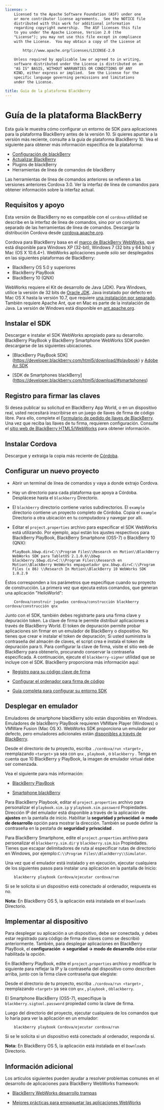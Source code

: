 ```yaml
---
license: >
    Licensed to the Apache Software Foundation (ASF) under one
    or more contributor license agreements.  See the NOTICE file
    distributed with this work for additional information
    regarding copyright ownership.  The ASF licenses this file
    to you under the Apache License, Version 2.0 (the
    "License"); you may not use this file except in compliance
    with the License.  You may obtain a copy of the License at

        http://www.apache.org/licenses/LICENSE-2.0

    Unless required by applicable law or agreed to in writing,
    software distributed under the License is distributed on an
    "AS IS" BASIS, WITHOUT WARRANTIES OR CONDITIONS OF ANY
    KIND, either express or implied.  See the License for the
    specific language governing permissions and limitations
    under the License.

title: Guía de la plataforma BlackBerry
---
```


# Guía de la plataforma BlackBerry

Esta guía le muestra cómo configurar un entorno de SDK para aplicaciones para la plataforma BlackBerry antes de la versión 10. Si quieres apuntar a la versión más reciente, consulte a la guía de plataforma BlackBerry 10. Vea el siguiente para obtener más información específica de la plataforma:

*   [Configuración de blackBerry](../blackberry10/config.html)
*   [Actualizar BlackBerry](../blackberry10/upgrading.html)
*   Plugins de blackBerry
*   Herramientas de línea de comandos de blackBerry

Las herramientas de línea de comandos anteriores se refieren a las versiones anteriores Cordova 3.0. Ver la interfaz de línea de comandos para obtener información sobre la interfaz actual.

## Requisitos y apoyo

Esta versión de BlackBerry no es compatible con el `cordova` utilidad se describe en la interfaz de línea de comandos, sino por un conjunto separado de las herramientas de línea de comandos. Descargar la distribución Cordova desde [cordova.apache.org][1].

 [1]: http://cordova.apache.org/#download

Cordova para BlackBerry basa en el [marco de BlackBerry WebWorks][2], que está disponible para Windows XP (32-bit), Windows 7 (32 bits y 64 bits) y Mac (OS X 10.6.4+). WebWorks aplicaciones puede *sólo* ser desplegados en las siguientes plataformas de BlackBerry:

 [2]: https://bdsc.webapps.blackberry.com/html5

*   BlackBerry OS 5.0 y superiores
*   BlackBerry PlayBook
*   BlackBerry 10 (QNX)

WebWorks requiere el Kit de desarrollo de Java (JDK). Para Windows, utilice la versión de 32 bits de [Oracle JDK][3]. Java instalado por defecto en Mac OS X hasta la versión 10.7, que requiere [una instalación por separado][4]. También requiere Apache Ant, que en Mac es parte de la instalación de Java. La versión de Windows está disponible en [ant.apache.org][5].

 [3]: http://www.oracle.com/technetwork/java/javase/downloads/index.html#jdk
 [4]: http://support.apple.com/kb/DL1421
 [5]: http://ant.apache.org/bindownload.cgi

## Instalar el SDK

Descargar e instalar el SDK WebWorks apropiado para su desarrollo. BlackBerry PlayBook y BlackBerry Smartphone WebWorks SDK pueden descargarse de las siguientes ubicaciones.

*   \[BlackBerry PlayBook SDK\] (https://developer.blackberry.com/html5/download/#playbook) y [Adobe Air SDK][6]

*   \[SDK de Smartphones blackBerry\] (https://developer.blackberry.com/html5/download/#smartphones)

 [6]: http://www.adobe.com/devnet/air/air-sdk-download.html

## Registro para firmar las claves

Si desea publicar su solicitud en BlackBerry App World, o en un dispositivo real, usted necesitará inscribirse en un juego de llaves de firma de código libre. Para ello, complete el [Formulario de pedido de llaves de BlackBerry][7]. Una vez que reciba las llaves de tu firma, requieren configuración. Consulte el [sitio web de BlackBerry HTML5/WebWorks][8] para obtener información.

 [7]: https://www.blackberry.com/SignedKeys
 [8]: https://developer.blackberry.com/html5/documentation/signing_setup_bb10_apps_2008396_11.html

## Instalar Cordova

Descargue y extraiga la copia más reciente de [Córdoba][1].

## Configurar un nuevo proyecto

*   Abrir un terminal de línea de comandos y vaya a donde extrajo Cordova.

*   Hay un directorio para cada plataforma que apoya a Córdoba. Desplácese hasta el `blackberry` Directorio.

*   El `blackberry` directorio contiene varios subdirectorios. El `example` directorio contiene un proyecto completo de Córdoba. Copia el `example` Directorio a otra ubicación en tu computadora y navegar por allí.

*   Editar el `project.properties` archivo para especificar el SDK WebWorks está utilizando. Por ejemplo, aquí están los ajustes respectivos para BlackBerry PlayBook, BlackBerry Smartphone (OS5-7) o BlackBerry 10 (QNX):
    
        PlayBook.bbwp.dir=C:\\Program Files\\Research en Motion\\BlackBerry WebWorks SDK para TabletOS 2.1.0.6\\bbwp blackberry.bbwp.dir=C:\\Program Files\\Research en Motion\\BlackBerry WebWorks empaquetador qnx.bbwp.dir=C:\\Program Files (x 86) \\Research In Motion\\BlackBerry 10 WebWorks SDK 1.0.2.9
        

Éstos corresponden a los parámetros que especifique cuando su proyecto de construcción. La primera vez que ejecuta estos comandos, que generan una aplicación "HelloWorld":

        Cordova/construir jugadas cordova/construcción blackberry cordova/construcción qnx
    

Junto con el SDK, también debes registrarte para una firma clave y depuración token. La clave de firma le permite distribuir aplicaciones a través de BlackBerry World. El token de depuración permite probar aplicaciones sin firmar en un emulador de BlackBerry o dispositivo. No tienes que crear e instalar el token de depuración; Si usted suministra la contraseña del almacén de claves, el script crea e instala el token de depuración para ti. Para configurar la clave de firma, visite el sitio web de BlackBerry para obtenerlo, procurando conservar la contraseña especificada. A continuación, ejecute el `blackberry-signer` utilidad que se incluye con el SDK. BlackBerry proporciona más información aquí:

*   [Registro para su código clave de firma][9]

*   [Configurar el ordenador para firma de código][10]

*   [Guía completa para configurar su entorno SDK][11]

 [9]: https://www.blackberry.com/SignedKeys/codesigning.html
 [10]: http://developer.blackberry.com/html5/documentation/set_up_for_signing.html
 [11]: http://developer.blackberry.com/native/documentation/bb10/com.qnx.doc.native_sdk.quickstart/topic/set_up_your_environment.html

## Desplegar en emulador

Emuladores de smartphone blackBerry sólo están disponibles en Windows. Emuladores de blackBerry PlayBook requieren VMWare Player (Windows) o VMWare Fusion (Mac OS X). WebWorks SDK proporciona un emulador por defecto, pero emuladores adicionales están [disponibles a través de BlackBerry][12].

 [12]: http://us.blackberry.com/developers/resources/simulators.jsp

Desde el directorio de tu proyecto, escriba `./cordova/run <target>` , reemplazando `<target>` ya sea con `qnx` , `playbook` , o `blackberry` . Tenga en cuenta que 10 BlackBerry y PlayBook, la imagen de emulador virtual debe ser comenzada.

Vea el siguiente para más información:

*   [BlackBerry PlayBook][13]

*   [Smartphone blackBerry][14]

 [13]: https://developer.blackberry.com/html5/documentation/using_the_tablet_simulator_1866980_11.html
 [14]: https://developer.blackberry.com/html5/documentation/run_your_app_on_smartphone_sim_1876976_11.html

Para BlackBerry Playbook, editar el `project.properties` archivo para personalizar el `playbook.sim.ip` y `playbook.sim.password` Propiedades. Dirección IP del emulador está disponible a través de la aplicación de **ajustes** en la pantalla de inicio. Habilitar la **seguridad y privacidad → modo de desarrollo** opción para mostrar la dirección. También se puede definir la contraseña en la pestaña de **seguridad y privacidad** .

Para BlackBerry Smartphone, edite el `project.properties` archivo para personalizar el `blackberry.sim.dir` y `blackberry.sim.bin` Propiedades. Tienes que escapar delimitadores de ruta al especificar rutas de directorio en Windows, por ejemplo:`C:\\Program
Files\\BlackBerry\\Simulator`.

Una vez que el emulador está instalado y en ejecución, ejecutar cualquiera de los siguientes pasos para instalar una aplicación en la pantalla de Inicio:

        blackberry playbook Cordova/ejecutar cordova/run
    

Si se le solicita si un dispositivo está conectado al ordenador, respuesta es no.

**Nota:** En BlackBerry OS 5, la aplicación está instalada en el `Downloads` Directorio.

## Implementar al dispositivo

Para desplegar su aplicación a un dispositivo, debe ser conectada, y debes estar registrado para código de firma de claves como se describió anteriormente. También, para desplegar aplicaciones en BlackBerry PlayBook, el **configuración → seguridad → modo de desarrollo** debe estar habilitada la opción.

En BlackBerry PlayBook, edite el `project.properties` archivo y modificar lo siguiente para reflejar la IP y la contraseña del dispositivo como describen arriba, junto con la firma clave contraseña que elegiste:

Desde el directorio de tu proyecto, escriba `./cordova/run <target>` , reemplazando `<target>` ya sea con `qnx` , `playbook` , o`blackberry`.

El Smartphone BlackBerry (OS5-7), especifique la `blackberry.sigtool.password` propiedad como la clave de firma.

Luego del directorio del proyecto, ejecutar cualquiera de los comandos que lo haría para ver la aplicación en un emulador:

        blackberry playbook Cordova/ejecutar cordova/run
    

Si se le solicita si un dispositivo está conectado al ordenador, responda sí.

**Nota:** En BlackBerry OS 5, la aplicación está instalada en el `Downloads` Directorio.

## Información adicional

Los artículos siguientes pueden ayudar a resolver problemas comunes en el desarrollo de aplicaciones para BlackBerry WebWorks framework:

*   [BlackBerry WebWorks desarrollo trampas][15]

*   [Mejores prácticas para empaquetar las aplicaciones WebWorks][16]

 [15]: http://supportforums.blackberry.com/t5/Web-and-WebWorks-Development/Common-BlackBerry-WebWorks-development-pitfalls-that-can-be/ta-p/624712
 [16]: https://bdsc.webapps.blackberrycom/html5/documentation/ww_developing/bestpractice_compiling_ww_apps_1873324_11.html